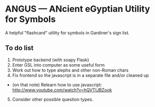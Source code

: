 # ANGUS &mdash; ANcient eGyptian Utility for Symbols

A helpful "flashcard" utility for symbols in Gardiner's sign list.

## To do list

 1. Prototype backend (with soapy Flask)
 2. Enter GSL into computer as some useful form
 3. Work out how to type alephs and other non-Roman chars
 4. Fix frontend so the javascript is in a separate file and/or cleaned up
   * (on that note) Relearn how to use javascript: http://www.youtube.com/watch?v=hQVTIJBZook
 5. Consider other possible question types.
